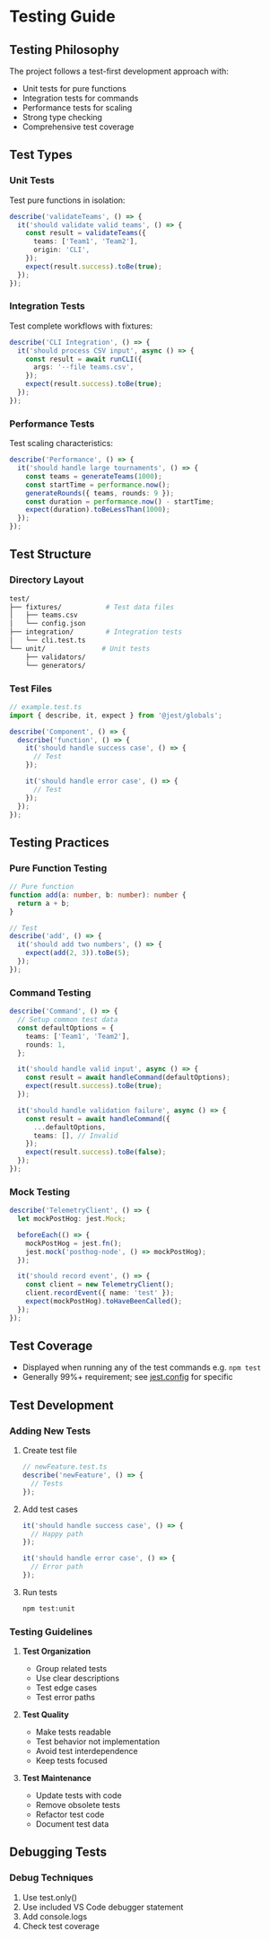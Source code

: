 # Testing Guide

## Testing Philosophy

The project follows a test-first development approach with:

- Unit tests for pure functions
- Integration tests for commands
- Performance tests for scaling
- Strong type checking
- Comprehensive test coverage

## Test Types

### Unit Tests

Test pure functions in isolation:

```typescript
describe('validateTeams', () => {
  it('should validate valid teams', () => {
    const result = validateTeams({
      teams: ['Team1', 'Team2'],
      origin: 'CLI',
    });
    expect(result.success).toBe(true);
  });
});
```

### Integration Tests

Test complete workflows with fixtures:

```typescript
describe('CLI Integration', () => {
  it('should process CSV input', async () => {
    const result = await runCLI({
      args: '--file teams.csv',
    });
    expect(result.success).toBe(true);
  });
});
```

### Performance Tests

Test scaling characteristics:

```typescript
describe('Performance', () => {
  it('should handle large tournaments', () => {
    const teams = generateTeams(1000);
    const startTime = performance.now();
    generateRounds({ teams, rounds: 9 });
    const duration = performance.now() - startTime;
    expect(duration).toBeLessThan(1000);
  });
});
```

## Test Structure

### Directory Layout

```bash
test/
├── fixtures/           # Test data files
│   ├── teams.csv
│   └── config.json
├── integration/        # Integration tests
│   └── cli.test.ts
└── unit/              # Unit tests
    ├── validators/
    └── generators/
```

### Test Files

```typescript
// example.test.ts
import { describe, it, expect } from '@jest/globals';

describe('Component', () => {
  describe('function', () => {
    it('should handle success case', () => {
      // Test
    });

    it('should handle error case', () => {
      // Test
    });
  });
});
```

## Testing Practices

### Pure Function Testing

```typescript
// Pure function
function add(a: number, b: number): number {
  return a + b;
}

// Test
describe('add', () => {
  it('should add two numbers', () => {
    expect(add(2, 3)).toBe(5);
  });
});
```

### Command Testing

```typescript
describe('Command', () => {
  // Setup common test data
  const defaultOptions = {
    teams: ['Team1', 'Team2'],
    rounds: 1,
  };

  it('should handle valid input', async () => {
    const result = await handleCommand(defaultOptions);
    expect(result.success).toBe(true);
  });

  it('should handle validation failure', async () => {
    const result = await handleCommand({
      ...defaultOptions,
      teams: [], // Invalid
    });
    expect(result.success).toBe(false);
  });
});
```

### Mock Testing

```typescript
describe('TelemetryClient', () => {
  let mockPostHog: jest.Mock;

  beforeEach(() => {
    mockPostHog = jest.fn();
    jest.mock('posthog-node', () => mockPostHog);
  });

  it('should record event', () => {
    const client = new TelemetryClient();
    client.recordEvent({ name: 'test' });
    expect(mockPostHog).toHaveBeenCalled();
  });
});
```

## Test Coverage

- Displayed when running any of the test commands e.g. `npm test`
- Generally 99%+ requirement; see [jest.config](jest.config.mjs) for specific

## Test Development

### Adding New Tests

1. Create test file

   ```typescript
   // newFeature.test.ts
   describe('newFeature', () => {
     // Tests
   });
   ```

1. Add test cases

   ```typescript
   it('should handle success case', () => {
     // Happy path
   });

   it('should handle error case', () => {
     // Error path
   });
   ```

1. Run tests

   ```bash
   npm test:unit
   ```

### Testing Guidelines

1. **Test Organization**

   - Group related tests
   - Use clear descriptions
   - Test edge cases
   - Test error paths

1. **Test Quality**

   - Make tests readable
   - Test behavior not implementation
   - Avoid test interdependence
   - Keep tests focused

1. **Test Maintenance**
   - Update tests with code
   - Remove obsolete tests
   - Refactor test code
   - Document test data

## Debugging Tests

### Debug Techniques

1. Use test.only()
1. Use included VS Code debugger statement
1. Add console.logs
1. Check test coverage
